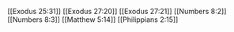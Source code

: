 [[Exodus 25:31]]
[[Exodus 27:20]]
[[Exodus 27:21]]
[[Numbers 8:2]]
[[Numbers 8:3]]
[[Matthew 5:14]]
[[Philippians 2:15]]
